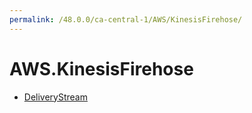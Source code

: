 ```yaml
---
permalink: /48.0.0/ca-central-1/AWS/KinesisFirehose/
---
```


# AWS.KinesisFirehose



* [DeliveryStream](DeliveryStream.md)